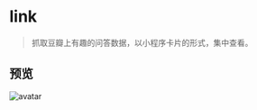# link

> 抓取豆瓣上有趣的问答数据，以小程序卡片的形式，集中查看。

## 预览
![avatar](http://img-shop.kkkd.com/FjrFmz2CI_0XlNOpQKgKVqRvfA-7)
